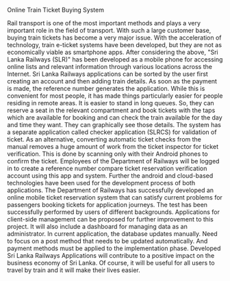   Online Train Ticket Buying System
                                                         
                                                                                                             
   Rail transport is one of the most important methods and plays a very important role in the field of transport. With such a large customer base, buying train tickets has become a very major issue. With the acceleration of technology, train e-ticket systems have been developed, but they are not as economically viable as smartphone apps. After considering the above, "Sri Lanka Railways (SLR)" has been developed as a mobile phone for accessing online lists and relevant information through various locations across the Internet. Sri Lanka Railways applications can be sorted by the user first creating an account and then adding train details. As soon as the payment is made, the reference number generates the application. While this is convenient for most people, it has made things particularly easier for people residing in remote areas. It is easier to stand in long queues. So, they can reserve a seat in the relevant compartment and book tickets with the taps which are available for booking and can check the train available for the day and time they want. They can graphically see those details. The system has a separate application called checker application (SLRCS) for validation of ticket. As an alternative, converting automatic ticket checks from the manual removes a huge amount of work from the ticket inspector for ticket verification. This is done by scanning only with their Android phones to confirm the ticket. Employees of the Department of Railways will be logged in to create a reference number compare ticket reservation verification account using this app and system. Further the android and cloud-based technologies have been used for the development process of both applications. The Department of Railways has successfully developed an online mobile ticket reservation system that can satisfy current problems for passengers booking tickets for application journeys. The test has been successfully performed by users of different backgrounds.  Applications for client-side management can be proposed for further improvement to this project. It will also include a dashboard for managing data as an administrator. In current application, the database updates manually. Need to focus on a post method that needs to be updated automatically. And payment methods must be applied to the implementation phase. Developed Sri Lanka Railways Applications will contribute to a positive impact on the business economy of Sri Lanka. Of course, it will be useful for all users to travel by train and it will make their lives easier.
